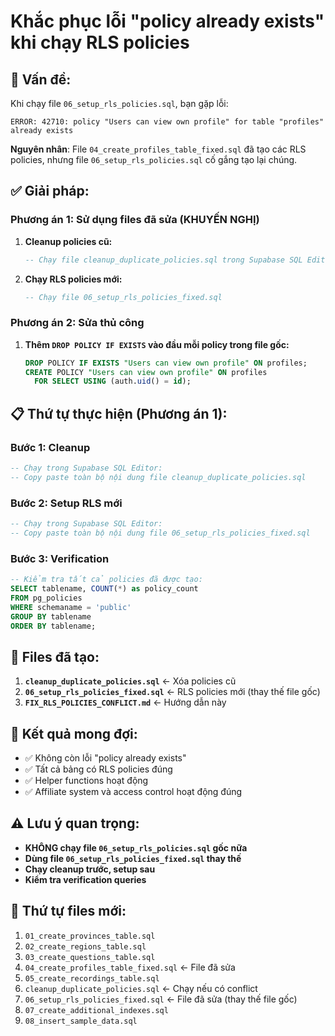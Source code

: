 # Khắc phục lỗi "policy already exists" khi chạy RLS policies

## 🐛 Vấn đề:

Khi chạy file `06_setup_rls_policies.sql`, bạn gặp lỗi:
```
ERROR: 42710: policy "Users can view own profile" for table "profiles" already exists
```

**Nguyên nhân**: File `04_create_profiles_table_fixed.sql` đã tạo các RLS policies, nhưng file `06_setup_rls_policies.sql` cố gắng tạo lại chúng.

## ✅ Giải pháp:

### Phương án 1: Sử dụng files đã sửa (KHUYẾN NGHỊ)

1. **Cleanup policies cũ:**
   ```sql
   -- Chạy file cleanup_duplicate_policies.sql trong Supabase SQL Editor
   ```

2. **Chạy RLS policies mới:**
   ```sql
   -- Chạy file 06_setup_rls_policies_fixed.sql
   ```

### Phương án 2: Sửa thủ công

1. **Thêm `DROP POLICY IF EXISTS` vào đầu mỗi policy trong file gốc:**
   ```sql
   DROP POLICY IF EXISTS "Users can view own profile" ON profiles;
   CREATE POLICY "Users can view own profile" ON profiles
     FOR SELECT USING (auth.uid() = id);
   ```

## 📋 Thứ tự thực hiện (Phương án 1):

### Bước 1: Cleanup
```sql
-- Chạy trong Supabase SQL Editor:
-- Copy paste toàn bộ nội dung file cleanup_duplicate_policies.sql
```

### Bước 2: Setup RLS mới  
```sql
-- Chạy trong Supabase SQL Editor:
-- Copy paste toàn bộ nội dung file 06_setup_rls_policies_fixed.sql
```

### Bước 3: Verification
```sql
-- Kiểm tra tất cả policies đã được tạo:
SELECT tablename, COUNT(*) as policy_count
FROM pg_policies 
WHERE schemaname = 'public'
GROUP BY tablename
ORDER BY tablename;
```

## 📁 Files đã tạo:

1. **`cleanup_duplicate_policies.sql`** ← Xóa policies cũ
2. **`06_setup_rls_policies_fixed.sql`** ← RLS policies mới (thay thế file gốc)
3. **`FIX_RLS_POLICIES_CONFLICT.md`** ← Hướng dẫn này

## 🎯 Kết quả mong đợi:

- ✅ Không còn lỗi "policy already exists"
- ✅ Tất cả bảng có RLS policies đúng
- ✅ Helper functions hoạt động
- ✅ Affiliate system và access control hoạt động đúng

## ⚠️ Lưu ý quan trọng:

- **KHÔNG chạy file `06_setup_rls_policies.sql` gốc nữa**
- **Dùng file `06_setup_rls_policies_fixed.sql` thay thế**
- **Chạy cleanup trước, setup sau**
- **Kiểm tra verification queries**

## 🔄 Thứ tự files mới:

1. `01_create_provinces_table.sql`
2. `02_create_regions_table.sql`  
3. `03_create_questions_table.sql`
4. `04_create_profiles_table_fixed.sql` ← File đã sửa
5. `05_create_recordings_table.sql`
6. `cleanup_duplicate_policies.sql` ← Chạy nếu có conflict
7. `06_setup_rls_policies_fixed.sql` ← File đã sửa (thay thế file gốc)
8. `07_create_additional_indexes.sql`
9. `08_insert_sample_data.sql`
